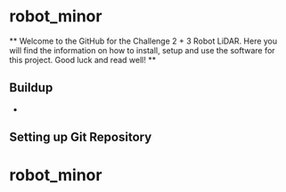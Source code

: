 # robot_minor
** Welcome to the GitHub for the Challenge 2 + 3 Robot LiDAR.
Here you will find the information on how to install, setup and use the software for this project.
Good luck and read well! **

## Buildup
- 
## Setting up Git Repository

# robot_minor
